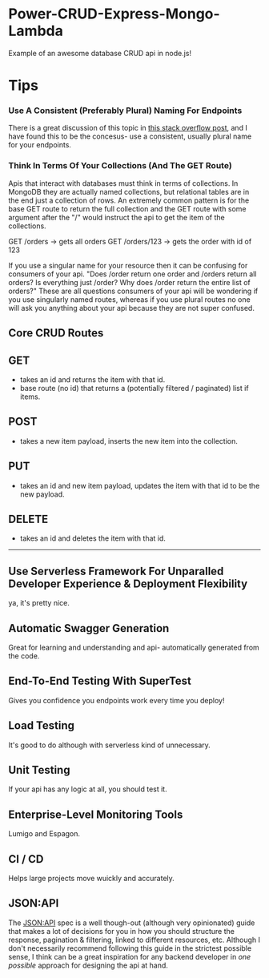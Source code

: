 # Power-CRUD-Express-Mongo-Lambda
Example of an awesome database CRUD api in node.js!

# Tips


### Use A Consistent (Preferably Plural) Naming For Endpoints

There is a great discussion of this topic in [this stack overflow post](https://stackoverflow.com/questions/6845772/rest-uri-convention-singular-or-plural-name-of-resource-while-creating-it), and I have found this to be the concesus- use a consistent, usually plural name for your endpoints.


### Think In Terms Of Your Collections (And The GET Route)
Apis that interact with databases must think in terms of collections. In MongoDB they are actually named collections, but relational tables are in the end just a collection of rows. An extremely common pattern is for the base GET route to return the full collection and the GET route with some argument after the "/" would instruct the api to get the item of the collections.

GET  /orders        -> gets all orders
GET  /orders/123    -> gets the order with id of 123

If you use a singular name for your resource then it can be confusing for consumers of your api. "Does /order return one order and /orders return all orders? Is everything just /order? Why does /order return the entire list of orders?" These are all questions consumers of your api will be wondering if you use singularly named routes, whereas if you use plural routes no one will ask you anything about your api because they are not super confused.


## Core CRUD Routes

## GET
  - takes an id and returns the item with that id.
  - base route (no id) that returns a (potentially filtered / paginated) list if items.
  
## POST
  - takes a new item payload, inserts the new item into the collection.

## PUT
  - takes an id and new item payload, updates the item with that id to be the new payload.

## DELETE
  - takes an id and deletes the item with that id.

---

## Use Serverless Framework For Unparalled Developer Experience & Deployment Flexibility
ya, it's pretty nice.

## Automatic Swagger Generation
Great for learning and understanding and api- automatically generated from the code.

## End-To-End Testing With SuperTest
Gives you confidence you endpoints work every time you deploy!

## Load Testing
It's good to do although with serverless kind of unnecessary.

## Unit Testing
If your api has any logic at all, you should test it.

## Enterprise-Level Monitoring Tools
Lumigo and Espagon.

## CI / CD
Helps large projects move wuickly and accurately.

## JSON:API
The [JSON:API](https://jsonapi.org/) spec is a well though-out (although very opinionated) guide that makes a lot of decisions for you in how you should structure the response, pagination & filtering, linked to different resources, etc. Although I don't necessarily recommend following this guide in the strictest possible sense, I think can be a great inspiration for any backend developer in _one possible_ approach for designing the api at hand.
